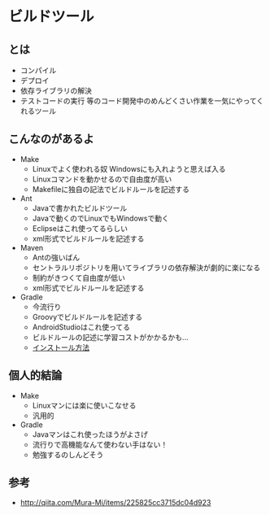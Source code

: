 <!-- vi: set expandtab sw=2 ts=2 softtabstop=2 :-->

# ビルドツール
## とは
  * コンパイル
  * デプロイ
  * 依存ライブラリの解決
  * テストコードの実行
  等のコード開発中のめんどくさい作業を一気にやってくれるツール

## こんなのがあるよ
  * Make
    + Linuxでよく使われる奴 Windowsにも入れようと思えば入る
    + Linuxコマンドを動かせるので自由度が高い
    + Makefileに独自の記法でビルドルールを記述する
  * Ant
    + Javaで書かれたビルドツール
    + Javaで動くのでLinuxでもWindowsで動く
    + Eclipseはこれ使ってるらしい
    + xml形式でビルドルールを記述する
  * Maven
    + Antの強いばん
    + セントラルリポジトリを用いてライブラリの依存解決が劇的に楽になる
    + 制約がきつくて自由度が低い
    + xml形式でビルドルールを記述する
  * Gradle
    + 今流行り
    + Groovyでビルドルールを記述する
    + AndroidStudioはこれ使ってる
    + ビルドルールの記述に学習コストがかかるかも...
    + [インストール方法](http://qiita.com/quwahara/items/9c4e5fbda421cfcb09ad)

## 個人的結論
  * Make
    + Linuxマンには楽に使いこなせる
    + 汎用的
  * Gradle
    + Javaマンはこれ使ったほうがよさげ
    + 流行りで高機能なんて使わない手はない！
    + 勉強するのしんどそう

## 参考
  * http://qiita.com/Mura-Mi/items/225825cc3715dc04d923
